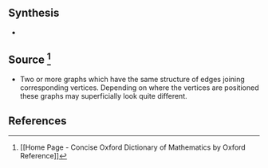 ## Synthesis
- 
## Source [^1]
- Two or more graphs which have the same structure of edges joining corresponding vertices. Depending on where the vertices are positioned these graphs may superficially look quite different.
## References

[^1]: [[Home Page - Concise Oxford Dictionary of Mathematics by Oxford Reference]]